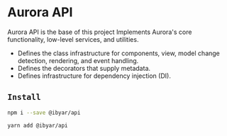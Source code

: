 # Aurora API

Aurora API is the base of this project
Implements Aurora's core functionality, low-level services, and utilities.
 - Defines the class infrastructure for components, view, model change detection, rendering, and event handling.
 - Defines the decorators that supply metadata.
 - Defines infrastructure for dependency injection (DI).


## `Install`

``` bash
npm i --save @ibyar/api
```

``` bash
yarn add @ibyar/api
```

